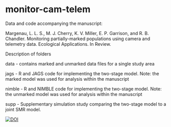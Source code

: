 # monitor-cam-telem
Data and code accompanying the manuscript: 

Margenau, L. L. S., M. J. Cherry, K. V. Miller, E. P. Garrison, and R. B. Chandler. Monitoring partially-marked populations using camera and telemetry data. Ecological Applications. In Review. 

Description of folders

data - contains marked and unmarked data files for a single study area

jags - R and JAGS code for implementing the two-stage model. Note: the marked model was used for analysis within the manuscript

nimble - R and NIMBLE code for implementing the two-stage model. Note: the unmarked model was used for analysis within the manuscript

supp - Supplementary simulation study comparing the two-stage model to a joint SMR model. 


[![DOI](https://zenodo.org/badge/397264724.svg)](https://zenodo.org/badge/latestdoi/397264724)
